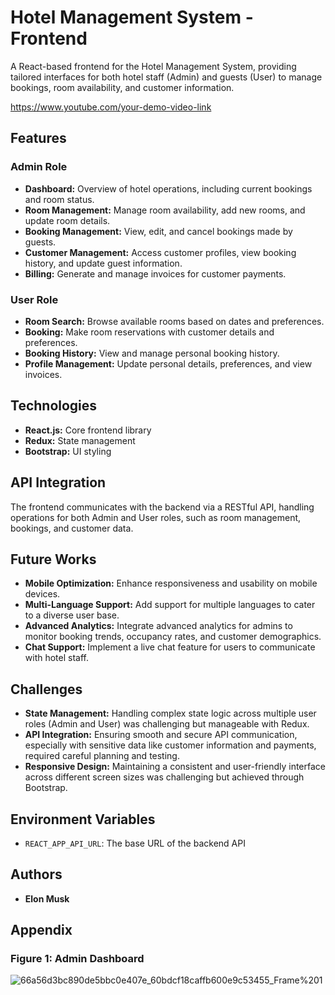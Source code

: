 # Hotel Management System - Frontend

A React-based frontend for the Hotel Management System, providing tailored interfaces for both hotel staff (Admin) and guests (User) to manage bookings, room availability, and customer information.

https://www.youtube.com/your-demo-video-link

## Features

### Admin Role
- **Dashboard:** Overview of hotel operations, including current bookings and room status.
- **Room Management:** Manage room availability, add new rooms, and update room details.
- **Booking Management:** View, edit, and cancel bookings made by guests.
- **Customer Management:** Access customer profiles, view booking history, and update guest information.
- **Billing:** Generate and manage invoices for customer payments.

### User Role
- **Room Search:** Browse available rooms based on dates and preferences.
- **Booking:** Make room reservations with customer details and preferences.
- **Booking History:** View and manage personal booking history.
- **Profile Management:** Update personal details, preferences, and view invoices.

## Technologies

- **React.js:** Core frontend library
- **Redux:** State management
- **Bootstrap:** UI styling

## API Integration

The frontend communicates with the backend via a RESTful API, handling operations for both Admin and User roles, such as room management, bookings, and customer data.

## Future Works

- **Mobile Optimization:** Enhance responsiveness and usability on mobile devices.
- **Multi-Language Support:** Add support for multiple languages to cater to a diverse user base.
- **Advanced Analytics:** Integrate advanced analytics for admins to monitor booking trends, occupancy rates, and customer demographics.
- **Chat Support:** Implement a live chat feature for users to communicate with hotel staff.

## Challenges

- **State Management:** Handling complex state logic across multiple user roles (Admin and User) was challenging but manageable with Redux.
- **API Integration:** Ensuring smooth and secure API communication, especially with sensitive data like customer information and payments, required careful planning and testing.
- **Responsive Design:** Maintaining a consistent and user-friendly interface across different screen sizes was challenging but achieved through Bootstrap.

## Environment Variables

- `REACT_APP_API_URL`: The base URL of the backend API


## Authors

- **Elon Musk**

## Appendix

### Figure 1: Admin Dashboard
![66a56d3bc890de5bbc0e407e_60bdcf18caffb600e9c53455_Frame%201](https://github.com/user-attachments/assets/61bcceb3-540c-4e4e-8acd-911e5b10b32d)



